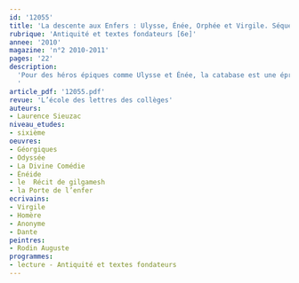 ```yaml
---
id: '12055'
title: 'La descente aux Enfers : Ulysse, Énée, Orphée et Virgile. Séquence '
rubrique: 'Antiquité et textes fondateurs [6e]'
annee: '2010'
magazine: 'n°2 2010-2011'
pages: '22'
description: 
  'Pour des héros épiques comme Ulysse et Énée, la catabase est une épreuve initiatique, un voyage spirituel mais aussi une quête intérieure, à la fois retour dans le passé et projection dans l’avenir. Les extraits de « L’Odyssée », de « L’Énéide », des « Géorgiques » et de « La Divine Comédie » sur lesquels s’appuie cet article donnent différentes définitions des Enfers. En effet, dans la mythologie gréco-latine, ils représentent le royaume des morts gouverné par Hadès et Perséphone (Pluton et Proserpine), alors que, dans la religion chrétienne, l’Enfer désigne le lieu où sont châtiés les damnés et s’oppose au Paradis. Cette étude peut suivre celle du « Récit de Gilgamesh » et réactiver ainsi les notions fondamentales de mythe, d’épopée ou de héros épique. En maîtrise de la langue, il traite des substituts, notamment des épithètes homériques, et des compléments circonstanciels de temps et de lieu. Dans le cadre de l’histoire des arts, il analyse, en parallèle avec le texte de Dante, la « Porte de l’Enfer » d’Auguste Rodin.
  '
article_pdf: '12055.pdf'
revue: 'L’école des lettres des collèges'
auteurs:
- Laurence Sieuzac
niveau_etudes:
- sixième
oeuvres:
- Géorgiques
- Odyssée
- La Divine Comédie
- Énéide
- le  Récit de gilgamesh
- la Porte de l’enfer
ecrivains:
- Virgile
- Homère
- Anonyme
- Dante
peintres:
- Rodin Auguste
programmes:
- lecture - Antiquité et textes fondateurs
---
```

